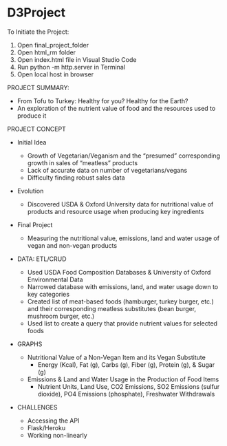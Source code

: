 # D3Project
To Initiate the Project:
1. Open final_project_folder
2. Open html_rm folder
3. Open index.html file in Visual Studio Code
4. Run python -m http.server in Terminal
5. Open local host in browser

PROJECT SUMMARY:
- From Tofu to Turkey: Healthy for you? Healthy for the Earth?
- An exploration of the nutrient value of food and the resources used to produce it

PROJECT CONCEPT
- Initial Idea
  - Growth of Vegetarian/Veganism and the “presumed” corresponding growth in sales of “meatless” products
  - Lack of accurate data on number of vegetarians/vegans
  - Difficulty finding robust sales data

- Evolution
  - Discovered USDA & Oxford University data for nutritional value of products and resource usage when producing key ingredients

- Final Project
  - Measuring the nutritional value, emissions, land and water usage of vegan and non-vegan products

- DATA: ETL/CRUD
  - Used USDA Food Composition Databases & University of Oxford Environmental Data
  - Narrowed database with emissions, land, and water usage down to key categories
  - Created list of meat-based foods (hamburger, turkey burger, etc.) and their corresponding meatless substitutes (bean burger, mushroom burger, etc.)
  - Used list to create a query that provide nutrient values for selected foods

- GRAPHS
  - Nutritional Value of a Non-Vegan Item and its Vegan Substitute
    - Energy (Kcal), Fat (g), Carbs (g), Fiber (g), Protein (g), & Sugar (g)
  - Emissions & Land and Water Usage in the Production of Food Items
    - Nutrient Units, Land Use, CO2 Emissions, SO2 Emissions (sulfur dioxide), PO4 Emissions (phosphate), Freshwater Withdrawals

- CHALLENGES
  - Accessing the API
  - Flask/Heroku
  - Working non-linearly

